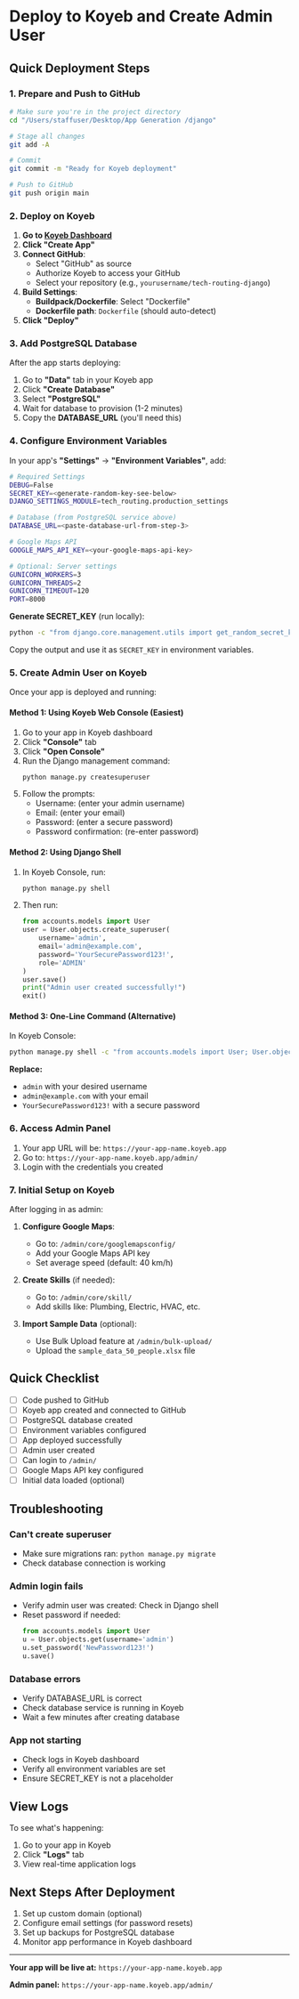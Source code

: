 # Deploy to Koyeb and Create Admin User

## Quick Deployment Steps

### 1. Prepare and Push to GitHub

```bash
# Make sure you're in the project directory
cd "/Users/staffuser/Desktop/App Generation /django"

# Stage all changes
git add -A

# Commit
git commit -m "Ready for Koyeb deployment"

# Push to GitHub
git push origin main
```

### 2. Deploy on Koyeb

1. **Go to [Koyeb Dashboard](https://app.koyeb.com/)**
2. **Click "Create App"**
3. **Connect GitHub**:
   - Select "GitHub" as source
   - Authorize Koyeb to access your GitHub
   - Select your repository (e.g., `yourusername/tech-routing-django`)
4. **Build Settings**:
   - **Buildpack/Dockerfile**: Select "Dockerfile"
   - **Dockerfile path**: `Dockerfile` (should auto-detect)
5. **Click "Deploy"**

### 3. Add PostgreSQL Database

After the app starts deploying:

1. Go to **"Data"** tab in your Koyeb app
2. Click **"Create Database"**
3. Select **"PostgreSQL"**
4. Wait for database to provision (1-2 minutes)
5. Copy the **DATABASE_URL** (you'll need this)

### 4. Configure Environment Variables

In your app's **"Settings"** → **"Environment Variables"**, add:

```bash
# Required Settings
DEBUG=False
SECRET_KEY=<generate-random-key-see-below>
DJANGO_SETTINGS_MODULE=tech_routing.production_settings

# Database (from PostgreSQL service above)
DATABASE_URL=<paste-database-url-from-step-3>

# Google Maps API
GOOGLE_MAPS_API_KEY=<your-google-maps-api-key>

# Optional: Server settings
GUNICORN_WORKERS=3
GUNICORN_THREADS=2
GUNICORN_TIMEOUT=120
PORT=8000
```

**Generate SECRET_KEY** (run locally):
```bash
python -c "from django.core.management.utils import get_random_secret_key; print(get_random_secret_key())"
```

Copy the output and use it as `SECRET_KEY` in environment variables.

### 5. Create Admin User on Koyeb

Once your app is deployed and running:

#### Method 1: Using Koyeb Web Console (Easiest)

1. Go to your app in Koyeb dashboard
2. Click **"Console"** tab
3. Click **"Open Console"**
4. Run the Django management command:
   ```bash
   python manage.py createsuperuser
   ```
5. Follow the prompts:
   - Username: (enter your admin username)
   - Email: (enter your email)
   - Password: (enter a secure password)
   - Password confirmation: (re-enter password)

#### Method 2: Using Django Shell

1. In Koyeb Console, run:
   ```python
   python manage.py shell
   ```
2. Then run:
   ```python
   from accounts.models import User
   user = User.objects.create_superuser(
       username='admin',
       email='admin@example.com',
       password='YourSecurePassword123!',
       role='ADMIN'
   )
   user.save()
   print("Admin user created successfully!")
   exit()
   ```

#### Method 3: One-Line Command (Alternative)

In Koyeb Console:
```bash
python manage.py shell -c "from accounts.models import User; User.objects.create_superuser('admin', 'admin@example.com', 'YourSecurePassword123!', role='ADMIN')"
```

**Replace:**
- `admin` with your desired username
- `admin@example.com` with your email
- `YourSecurePassword123!` with a secure password

### 6. Access Admin Panel

1. Your app URL will be: `https://your-app-name.koyeb.app`
2. Go to: `https://your-app-name.koyeb.app/admin/`
3. Login with the credentials you created

### 7. Initial Setup on Koyeb

After logging in as admin:

1. **Configure Google Maps**:
   - Go to: `/admin/core/googlemapsconfig/`
   - Add your Google Maps API key
   - Set average speed (default: 40 km/h)

2. **Create Skills** (if needed):
   - Go to: `/admin/core/skill/`
   - Add skills like: Plumbing, Electric, HVAC, etc.

3. **Import Sample Data** (optional):
   - Use Bulk Upload feature at `/admin/bulk-upload/`
   - Upload the `sample_data_50_people.xlsx` file

## Quick Checklist

- [ ] Code pushed to GitHub
- [ ] Koyeb app created and connected to GitHub
- [ ] PostgreSQL database created
- [ ] Environment variables configured
- [ ] App deployed successfully
- [ ] Admin user created
- [ ] Can login to `/admin/`
- [ ] Google Maps API key configured
- [ ] Initial data loaded (optional)

## Troubleshooting

### Can't create superuser
- Make sure migrations ran: `python manage.py migrate`
- Check database connection is working

### Admin login fails
- Verify admin user was created: Check in Django shell
- Reset password if needed:
  ```python
  from accounts.models import User
  u = User.objects.get(username='admin')
  u.set_password('NewPassword123!')
  u.save()
  ```

### Database errors
- Verify DATABASE_URL is correct
- Check database service is running in Koyeb
- Wait a few minutes after creating database

### App not starting
- Check logs in Koyeb dashboard
- Verify all environment variables are set
- Ensure SECRET_KEY is not a placeholder

## View Logs

To see what's happening:
1. Go to your app in Koyeb
2. Click **"Logs"** tab
3. View real-time application logs

## Next Steps After Deployment

1. Set up custom domain (optional)
2. Configure email settings (for password resets)
3. Set up backups for PostgreSQL database
4. Monitor app performance in Koyeb dashboard

---

**Your app will be live at:** `https://your-app-name.koyeb.app`

**Admin panel:** `https://your-app-name.koyeb.app/admin/`

